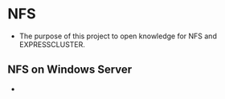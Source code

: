 # NFS
- The purpose of this project to open knowledge for NFS and EXPRESSCLUSTER.

## NFS on Windows Server
- 
